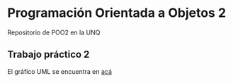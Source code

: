 # Programación Orientada a Objetos 2

Repositorio de POO2 en la UNQ

## Trabajo práctico 2
El gráfico UML se encuentra en [acá](/doc)